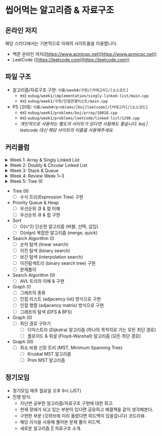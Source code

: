 # 씹어먹는 알고리즘 & 자료구조

## 온라인 저지
해당 스터디에서는 기본적으로 아래의 사이트들을 이용합니다.

- 백준 온라인 저지([https://www.acmicpc.net](https://www.acmicpc.net))
- LeetCode ([https://leetcode.com](https://leetcode.com))

## 파일 구조
- 알고리즘/자료구조 구현: `이름/week#/구현/[카테고리]/[소스코드]`
  - ex) `eubug/week1/implementation/singly-linked-list/main.cpp`
  - ex) `eubug/week1/구현/단일연결리스트/main.cpp`
- PS (코테): `이름/week#/problems/[boj|leetcode]/[카테고리]/[소스코드]`
  - ex) `eubug/week1/problems/boj/array/10818.cpp`
  - ex) `eubug/week1/problems/leetcode/linked-list/1290.cpp`
  - *개인적으로 사용하는 별도의 사이트가 있다면 사용해도 좋습니다.
    boj | leetcode 대신 해당 사이트의 이름을 사용해주세요.*

## 커리큘럼

<details>
<summary> Week 1: Array & Singly Linked List </summary>
	<ul>
		<li> <a href="./week1-readme.md">README</a> </li>
		<li> 배열과 연결리스트의 장단점 </li>
		<li> 연결리스트의 기본 기능 </li>
		<li> 단일 연결리스트 구현 </li>
		<li> 풀어볼 문제들</li>
	</ul>
</summary>
</details>

<details>
<summary> Week 2: Doubly & Circular Linked List </summary>
	<ul>
		<li> <a href="./week2-readme.md">README</a> </li>
		<li> 이중 & 원형 연결리스트 비교 </li>
		<li> 이중 연결리스트 구현 </li>
		<li> 원형 연결리스트 구현 </li>
		<li> 풀어볼 문제들</li>
	</ul>
</summary>
</details>

<details>
<summary> Week 3: Stack & Queue </summary>
	<ul>
		<li> <a href="./week3-readme.md">README</a> </li>
		<li> 스택(Stack)이란?</li>
		<li> 큐(Queue)란? </li>
		<li> 스택과 큐의 기본 기능 </li>
		<li> 스택과 큐 구현</li>
		<li> 풀어볼 문제들</li>
	</ul>
</summary>
</details>

<details>
<summary> Week 4: Review Week 1~3 </summary>
	<ul>
		<li> Week 1: 복습</li>
		<li> Week 2: 이중 & 원형 연결리스트 코드 비교 </li>
		<li> Week 3: 스택과 큐 코드 비교 </li>
		<li> 풀어볼 문제들</li>
	</ul>
</summary>
</details>

<details>
<summary> Week 5: Tree (I) </summary>
	<ul>
		<li> <a href="./week5-readme.md">README</a> </li>
		<li> 트리(Tree)란? </li>
		<li> 트리 기본 용어 </li>
		<li> 이진트리 (Binary Tree) 구현</li>
		<li> 순회(traversal) 알고리즘: inorder, preorder, postorder</li>
		<li> 풀어볼 문제들</li>
	</ul>
</summary>
</details>

- Tree (II)
  - [ ] 수식 트리(Expression Tree) 구현
- Priority Queue & Heap
	- [ ] 우선순위 큐 & 힙 이해  
	- [ ] 우선순의 큐 & 힙 구현
- Sort
	- [ ] O(n^2) 단순한 알고리즘 (버블, 선택, 삽입)
	- [ ] O(nlgn) 복잡한 알고리즘 (merge, quick)
- Search Algorithm (I)
	- [ ] 순차 탐색 (linear search)
	- [ ] 이진 탐색 (binary search)
	- [ ] 보간 탐색 (interpolation search)
	- [ ] 이진탐색트리 (binary search tree) 구현
  - [ ] 문제풀이
- Search Algorithm (II)
	- [ ] AVL 트리의 이해 & 구현
- Graph (I)
	- [ ] 그래프의 종류
	- [ ] 인접 리스트 (adjacency list) 방식으로 구현
	- [ ] 인접 행렬 (adjacency matrix) 방식으로 구현
	- [ ] 그래프의 탐색 (DFS & BFS)
- Graph (II) 
	- [ ] 최단 경로 구하기
		- [ ] 다익스트라 (Dijkstra) 알고리즘 (하나의 목적지로 가는 모든 최단 경로)
		- [ ] 플로이드 & 워셜 (Floyd–Warshall) 알고리즘 (모든 최단 경로)
- Graph (III) 
	- [ ] 최소 비용 신장 트리 (MST, Minimum Spanning Tree)
		- [ ] Kruskal MST 알고리즘
		- [ ] Prim MST 알고리즘

## 정기모임
- 정기모임 매주 월요일 오후 9시 (JST)
- 진행 방식:
  + 지난번 공부한 알고리즘/자료구조 구현에 대한 회고.
  + 현재 장애가 되고 있는 부분이 있다면 공유하고 해결책을 같이 생각해본다.
  + 구현한 부분 (깃허브에 미리 올렸다면 피드백이 있을겁니다) 코드리뷰.
  + 해당 지식을 사용해 풀어본 문제 풀이 피드백.
  + 새로운 알고리즘 || 자료구조 소개.
